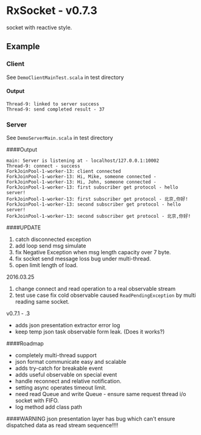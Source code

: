# RxSocket - v0.7.3
socket with reactive style.

## Example

### Client
See `DemoClientMainTest.scala` in test directory

#### Output
```
Thread-9: linked to server success
Thread-9: send completed result - 37
```

### Server
See `DemoServerMain.scala` in test directory

####Output
```
main: Server is listening at - localhost/127.0.0.1:10002
Thread-9: connect - success
ForkJoinPool-1-worker-13: client connected
ForkJoinPool-1-worker-13: Hi, Mike, someone connected - 
ForkJoinPool-1-worker-13: Hi, John, someone connected - 
ForkJoinPool-1-worker-13: first subscriber get protocol - hello server!
ForkJoinPool-1-worker-13: first subscriber get protocol - 北京,你好!
ForkJoinPool-1-worker-13: second subscriber get protocol - hello server!
ForkJoinPool-1-worker-13: second subscriber get protocol - 北京,你好!
```  

####UPDATE  
1. catch disconnected exception
2. add loop send msg simulate
3. fix Negative Exception when msg length capacity over 7 byte.
4. fix socket send message loss bug under multi-thread.
5. open limit length of load.  

2016.03.25  
1. change connect and read operation to a real observable stream  
2. test use case fix cold observable caused `ReadPendingException` by multi reading same socket.

v0.7.1 - .3
* adds json presentation extractor error log
* keep temp json task observable form leak. (Does it works?)

####Roadmap
* completely multi-thread support
* json format communicate easy and scalable
* adds try-catch for breakable event
* adds useful observable on special event
* handle reconnect and relative notification.
* setting async operates timeout limit.
* need read Queue and write Queue - ensure same request thread i/o socket with FIFO.
* log method add class path

####WARNING
json presentation layer has bug which can't ensure dispatched data as read stream sequence!!!!